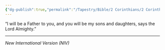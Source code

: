 ```yaml
---
{"dg-publish":true,"permalink":"/Tapestry/Bible/2 Corinthians/2 Corinthians 6_18/","title":"2 Corinthians 6:18","hide":true,"tags":["bible-verse","bible-verse"],"dgHomeLink":true,"dgShowLocalGraph":true,"dgEnableSearch":true}
---
```


“I will be a Father to you,  and you will be my sons and daughters, says the Lord Almighty.”

---
*New International Version (NIV)*